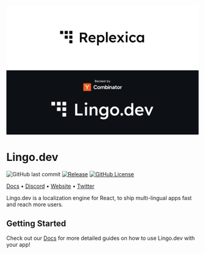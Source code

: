 <p align="center">
<img src="./content/banner.light.png#gh-light-mode-only">
<img src="./content/banner.dark.png#gh-dark-mode-only">
</p>

# Lingo.dev

![GitHub last commit](https://img.shields.io/github/last-commit/lingodotdev/lingo.dev)
[![Release](https://github.com/lingodotdev/lingo.dev/actions/workflows/release.yml/badge.svg)](https://github.com/lingodotdev/lingo.dev/actions/workflows/release.yml)
[![GitHub License](https://img.shields.io/github/license/lingodotdev/lingo.dev)](https://github.com/lingodotdev/lingo.dev/blob/main/LICENSE.md)

[Docs](https://lingo.dev/docs) •
[Discord](https://discord.gg/GeK6AuSqzw) •
[Website](https://lingo.dev) •
[Twitter](https://twitter.com/lingodotdev)

Lingo.dev is a localization engine for React, to ship multi-lingual apps fast and reach more users.

## Getting Started

Check out our [Docs](https://lingo.dev/docs) for more detailed guides on how to use Lingo.dev with your app!
